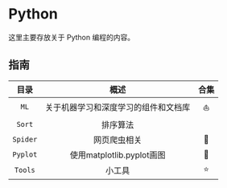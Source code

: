 # Python

这里主要存放关于 Python 编程的内容。

## 指南

|   目录   |                 概述                 |    合集    |
| :------: | :----------------------------------: | :--------: |
|   `ML`   | 关于机器学习和深度学习的组件和文档库 | :sailboat: |
|  `Sort`  |               排序算法               |            |
| `Spider` |             网页爬虫相关             |   :lion:   |
| `Pyplot` |             使用matplotlib.pyplot画图     |   🌲   |
| `Tools` | 小工具 | :star: |

